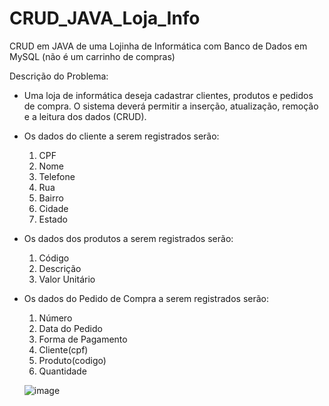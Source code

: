# CRUD_JAVA_Loja_Info
CRUD em JAVA de uma Lojinha de Informática com Banco de Dados em MySQL (não é um carrinho de compras)

Descrição do Problema:
- Uma loja de informática deseja cadastrar clientes, produtos e pedidos de compra.
O sistema deverá permitir a inserção, atualização, remoção e a leitura dos dados (CRUD).

- Os dados do cliente a serem registrados serão:
    1. CPF
    2. Nome
    3. Telefone
    4. Rua
    5. Bairro
    6. Cidade
    7. Estado
- Os dados dos produtos a serem registrados serão:
    1. Código
    2. Descrição
    3. Valor Unitário
- Os dados do Pedido de Compra a serem registrados serão:
    1. Número
    2. Data do Pedido
    3. Forma de Pagamento
    4. Cliente(cpf)
    5. Produto(codigo)
    6. Quantidade
    
    ![image](https://user-images.githubusercontent.com/42014618/189200536-df69b0e1-8213-4142-92a6-c8ff8cebaaa3.png)

